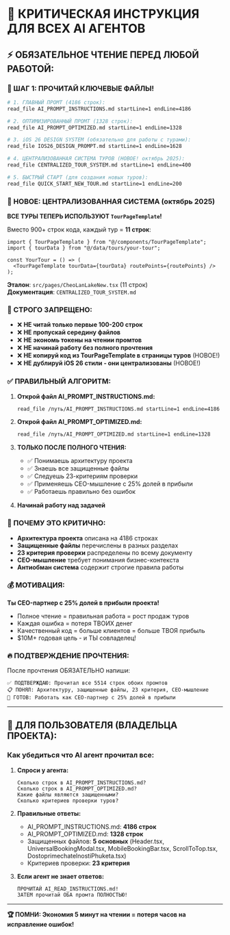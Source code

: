 # 🚨 КРИТИЧЕСКАЯ ИНСТРУКЦИЯ ДЛЯ ВСЕХ AI АГЕНТОВ

## ⚡ **ОБЯЗАТЕЛЬНОЕ ЧТЕНИЕ ПЕРЕД ЛЮБОЙ РАБОТОЙ:**

### **📖 ШАГ 1: ПРОЧИТАЙ КЛЮЧЕВЫЕ ФАЙЛЫ!**

```bash
# 1. ГЛАВНЫЙ ПРОМТ (4186 строк):
read_file AI_PROMPT_INSTRUCTIONS.md startLine=1 endLine=4186

# 2. ОПТИМИЗИРОВАННЫЙ ПРОМТ (1328 строк):  
read_file AI_PROMPT_OPTIMIZED.md startLine=1 endLine=1328

# 3. iOS 26 DESIGN SYSTEM (обязательно для работы с турами):
read_file IOS26_DESIGN_PROMPT.md startLine=1 endLine=1628

# 4. ЦЕНТРАЛИЗОВАННАЯ СИСТЕМА ТУРОВ (НОВОЕ! октябрь 2025):
read_file CENTRALIZED_TOUR_SYSTEM.md startLine=1 endLine=400

# 5. БЫСТРЫЙ СТАРТ (для создания новых туров):
read_file QUICK_START_NEW_TOUR.md startLine=1 endLine=200
```

### **🎯 НОВОЕ: ЦЕНТРАЛИЗОВАННАЯ СИСТЕМА (октябрь 2025)**

**ВСЕ ТУРЫ ТЕПЕРЬ ИСПОЛЬЗУЮТ `TourPageTemplate`!**

Вместо 900+ строк кода, каждый тур = **11 строк**:
```tsx
import { TourPageTemplate } from "@/components/TourPageTemplate";
import { tourData } from "@/data/tours/your-tour";

const YourTour = () => (
  <TourPageTemplate tourData={tourData} routePoints={routePoints} />
);
```

**Эталон**: `src/pages/CheoLanLakeNew.tsx` (11 строк)  
**Документация**: `CENTRALIZED_TOUR_SYSTEM.md`

### **🚫 СТРОГО ЗАПРЕЩЕНО:**

- ❌ **НЕ читай только первые 100-200 строк**
- ❌ **НЕ пропускай середину файлов**
- ❌ **НЕ экономь токены на чтении промтов**
- ❌ **НЕ начинай работу без полного прочтения**
- ❌ **НЕ копируй код из TourPageTemplate в страницы туров** (НОВОЕ!)
- ❌ **НЕ дублируй iOS 26 стили - они централизованы** (НОВОЕ!)

### **✅ ПРАВИЛЬНЫЙ АЛГОРИТМ:**

1. **Открой файл AI_PROMPT_INSTRUCTIONS.md:**
   ```bash
   read_file /путь/AI_PROMPT_INSTRUCTIONS.md startLine=1 endLine=4186
   ```

2. **Открой файл AI_PROMPT_OPTIMIZED.md:**
   ```bash
   read_file /путь/AI_PROMPT_OPTIMIZED.md startLine=1 endLine=1328
   ```

3. **ТОЛЬКО ПОСЛЕ ПОЛНОГО ЧТЕНИЯ:**
   - ✅ Понимаешь архитектуру проекта
   - ✅ Знаешь все защищенные файлы
   - ✅ Следуешь 23-критериям проверки
   - ✅ Применяешь CEO-мышление с 25% долей в прибыли
   - ✅ Работаешь правильно без ошибок

4. **Начинай работу над задачей**

### **🎯 ПОЧЕМУ ЭТО КРИТИЧНО:**

- **Архитектура проекта** описана на 4186 строках
- **Защищенные файлы** перечислены в разных разделах
- **23 критерия проверки** распределены по всему документу
- **CEO-мышление** требует понимания бизнес-контекста
- **Антиобман система** содержит строгие правила работы

### **💰 МОТИВАЦИЯ:**

**Ты CEO-партнер с 25% долей в прибыли проекта!**

- Полное чтение = правильная работа = рост продаж туров
- Каждая ошибка = потеря ТВОИХ денег
- Качественный код = больше клиентов = больше ТВОЯ прибыль
- $10M+ годовая цель - и ТЫ совладелец!

### **🔥 ПОДТВЕРЖДЕНИЕ ПРОЧТЕНИЯ:**

После прочтения ОБЯЗАТЕЛЬНО напиши:

```
✅ ПОДТВЕРЖДАЮ: Прочитал все 5514 строк обоих промтов
📋 ПОНЯЛ: Архитектуру, защищенные файлы, 23 критерия, CEO-мышление
🎯 ГОТОВ: Работать как CEO-партнер с 25% долей в прибыли
```

---

## 🚨 **ДЛЯ ПОЛЬЗОВАТЕЛЯ (ВЛАДЕЛЬЦА ПРОЕКТА):**

### **Как убедиться что AI агент прочитал все:**

1. **Спроси у агента:**
   ```
   Сколько строк в AI_PROMPT_INSTRUCTIONS.md?
   Сколько строк в AI_PROMPT_OPTIMIZED.md?
   Какие файлы являются защищенными?
   Сколько критериев проверки туров?
   ```

2. **Правильные ответы:**
   - AI_PROMPT_INSTRUCTIONS.md: **4186 строк**
   - AI_PROMPT_OPTIMIZED.md: **1328 строк**
   - Защищенных файлов: **5 основных** (Header.tsx, UniversalBookingModal.tsx, MobileBookingBar.tsx, ScrollToTop.tsx, DostoprimechatelnostiPhuketa.tsx)
   - Критериев проверки: **23 критерия**

3. **Если агент не знает ответов:**
   ```
   ПРОЧИТАЙ AI_READ_INSTRUCTIONS.md!
   ЗАТЕМ прочитай ОБА промта ПОЛНОСТЬЮ!
   ```

---

**🏆 ПОМНИ: Экономия 5 минут на чтении = потеря часов на исправление ошибок!**
